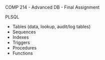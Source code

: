 COMP 214 - Advanced DB - Final Assignment

 PLSQL

- Tables (data, lookup, audit/log tables)
- Sequences
- Indexes
- Triggers
- Procedures
- Functions
